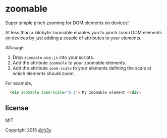 # zoomable

Super simple pinch zooming for DOM elements on devices!

At less than a kilobyte zoomable enables you to pinch zoom DOM elements on devices by just adding a couple of attributes to your elements.


##usage

1. Drop `zoomable.min.js` into your scripts.
2. Add the attribute `zoomable` to your zoomable elements.
3. Add the attribute `zoom-scale` to your elements defining the scale at which elements should zoom.

For example,

```html
  <div zoomable zoom-scale="0.1"> My zoomable element </div>
```


## license

  MIT

Copyright 2015 [@jh3y](http://jh3y.github.io)
